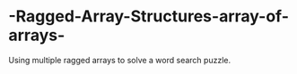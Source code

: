 # -Ragged-Array-Structures-array-of-arrays-
Using multiple ragged arrays to solve a word search puzzle.
